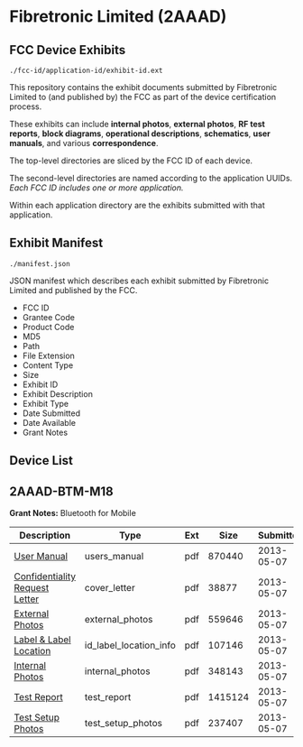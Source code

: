 # Fibretronic Limited (2AAAD)
## FCC Device Exhibits

```
./fcc-id/application-id/exhibit-id.ext
```

This repository contains the exhibit documents submitted by Fibretronic Limited to (and published by) the FCC as part of the device certification process.

These exhibits can include **internal photos**, **external photos**, **RF test reports**, **block diagrams**, **operational descriptions**, **schematics**, **user manuals**, and various **correspondence**.

The top-level directories are sliced by the FCC ID of each device.

The second-level directories are named according to the application UUIDs. *Each FCC ID includes one or more application.*

Within each application directory are the exhibits submitted with that application. 

## Exhibit Manifest

```
./manifest.json
```

JSON manifest which describes each exhibit submitted by Fibretronic Limited and published by the FCC.

- FCC ID
- Grantee Code
- Product Code
- MD5
- Path
- File Extension
- Content Type
- Size
- Exhibit ID
- Exhibit Description
- Exhibit Type
- Date Submitted
- Date Available
- Grant Notes

## Device List
## 2AAAD-BTM-M18
**Grant Notes:** Bluetooth for Mobile

| Description | Type | Ext | Size | Submitted | Available |
| ----------- | ---- | --- | ---- | --------- | --------- |
| [User Manual](2AAAD-BTM-M18/546183cc3e414103778c98d4e6b89dba/1959388.pdf) | users_manual | pdf | 870440 | 2013-05-07 | 2013-05-07 |
| [Confidentiality Request Letter](2AAAD-BTM-M18/546183cc3e414103778c98d4e6b89dba/1959382.pdf) | cover_letter | pdf | 38877 | 2013-05-07 | 2013-05-07 |
| [External Photos](2AAAD-BTM-M18/546183cc3e414103778c98d4e6b89dba/1959383.pdf) | external_photos | pdf | 559646 | 2013-05-07 | 2013-05-07 |
| [Label & Label Location](2AAAD-BTM-M18/546183cc3e414103778c98d4e6b89dba/1959385.pdf) | id_label_location_info | pdf | 107146 | 2013-05-07 | 2013-05-07 |
| [Internal Photos](2AAAD-BTM-M18/546183cc3e414103778c98d4e6b89dba/1959384.pdf) | internal_photos | pdf | 348143 | 2013-05-07 | 2013-05-07 |
| [Test Report](2AAAD-BTM-M18/546183cc3e414103778c98d4e6b89dba/1959387.pdf) | test_report | pdf | 1415124 | 2013-05-07 | 2013-05-07 |
| [Test Setup Photos](2AAAD-BTM-M18/546183cc3e414103778c98d4e6b89dba/1959386.pdf) | test_setup_photos | pdf | 237407 | 2013-05-07 | 2013-05-07 |
